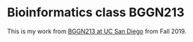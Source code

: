 # Bioinformatics class BGGN213
This is my work from [BGGN213 at UC San Diego](https://bioboot.github.io/bggn213_F19/) from Fall 2019.
